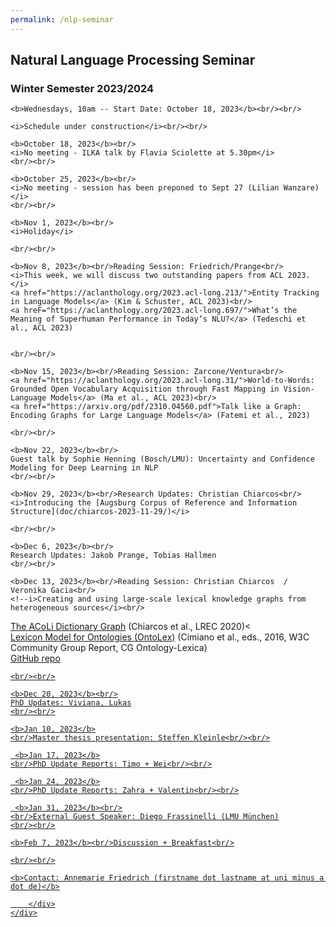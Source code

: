 ```yaml
---
permalink: /nlp-seminar
---
```


<div class="container">
    <div class="row">
        <div class="col-lg-12 text-center">
    <h2>Natural Language Processing Seminar</h2>
    <h3>Winter Semester 2023/2024</h3>

    <b>Wednesdays, 10am -- Start Date: October 18, 2023</b><br/><br/>

    <i>Schedule under construction</i><br/><br/>

    <b>October 18, 2023</b><br/>
    <i>No meeting - ILKA talk by Flavia Sciolette at 5.30pm</i>
    <br/><br/>

    <b>October 25, 2023</b><br/>
    <i>No meeting - session has been preponed to Sept 27 (Lilian Wanzare)</i>
    <br/><br/>
    
    <b>Nov 1, 2023</b><br/>
    <i>Holiday</i>

    <br/><br/>

    <b>Nov 8, 2023</b><br/>Reading Session: Friedrich/Prange<br/>
    <i>This week, we will discuss two outstanding papers from ACL 2023.</i>
    <a href="https://aclanthology.org/2023.acl-long.213/">Entity Tracking in Language Models</a> (Kim & Schuster, ACL 2023)<br/>
    <a hreF="https://aclanthology.org/2023.acl-long.697/">What’s the Meaning of Superhuman Performance in Today’s NLU?</a> (Tedeschi et al., ACL 2023)
    

    <br/><br/>

    <b>Nov 15, 2023</b><br/>Reading Session: Zarcone/Ventura<br/>
    <a href="https://aclanthology.org/2023.acl-long.31/">World-to-Words: Grounded Open Vocabulary Acquisition through Fast Mapping in Vision-Language Models</a> (Ma et al., ACL 2023)<br/>
    <a href="https://arxiv.org/pdf/2310.04560.pdf">Talk like a Graph: Encoding Graphs for Large Language Models</a> (Fatemi et al., 2023)

    <br/><br/>

    <b>Nov 22, 2023</b><br/>
    Guest talk by Sophie Henning (Bosch/LMU): Uncertainty and Confidence Modeling for Deep Learning in NLP
    <br/><br/>

    <b>Nov 29, 2023</b><br/>Research Updates: Christian Chiarcos<br/>
    <i>Introducing the [Augsburg Corpus of Reference and Information Structure](doc/chiarcos-2023-11-29/)</i>

    <br/><br/>

    <b>Dec 6, 2023</b><br/>
    Research Updates: Jakob Prange, Tobias Hallmen
    <br/><br/>

    <b>Dec 13, 2023</b><br/>Reading Session: Christian Chiarcos  / Veronika Gacia<br/>
    <!--i>Creating and using large-scale lexical knowledge graphs from heterogeneous sources</i><br/>
<a href="https://aclanthology.org/2020.lrec-1.401/">The ACoLi Dictionary Graph</a> (Chiarcos et al., LREC 2020)<<br/>
<a href="https://www.w3.org/2016/05/ontolex/">Lexicon Model for Ontologies (OntoLex)</a> (Cimiano et al., eds., 2016, W3C Community Group Report, CG Ontology-Lexica)<br/>
<a href="https://github.com/acoli-repo/acoli-dicts">GitHub repo</a-->

    <br/><br/>

    <b>Dec 20, 2023</b><br/>
    PhD Updates: Viviana, Lukas
    <br/><br/>

    <b>Jan 10, 2023</b>
    <br/>Master thesis presentation: Steffen Kleinle<br/><br/>

     <b>Jan 17, 2023</b>
    <br/>PhD Update Reports: Timo + Wei<br/><br/>

     <b>Jan 24, 2023</b>
    <br/>PhD Update Reports: Zahra + Valentin<br/><br/>

     <b>Jan 31, 2023</b><br/>
    <br/>External Guest Speaker: Diego Frassinelli (LMU München)
    <br/><br/>

    <b>Feb 7, 2023</b><br/>Discussion + Breakfast<br/>

    <br/><br/>

    <b>Contact: Annemarie Friedrich (firstname dot lastname at uni minus a dot de)</b>

        </div>
    </div>
</div>
